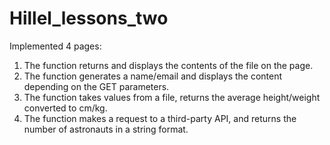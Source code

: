# Hillel_lessons_two
Implemented 4 pages:
1. The function returns and displays the contents of the file on the page.
2. The function generates a name/email and displays the content depending on the GET parameters.
3. The function takes values from a file, returns the average height/weight converted to cm/kg.
4. The function makes a request to a third-party API, and returns the number of astronauts in a string format.
